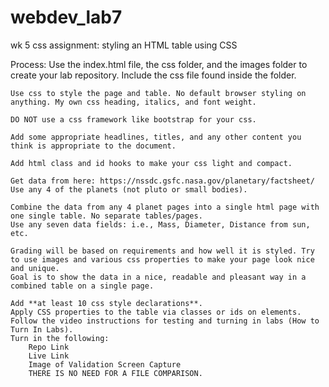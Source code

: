 # webdev_lab7
wk 5 css assignment: styling an HTML table using CSS

Process:
    Use the index.html file, the css folder, and the images folder to create your lab repository. Include the css file found inside the folder.
    
    Use css to style the page and table. No default browser styling on anything. My own css heading, italics, and font weight.
    
    DO NOT use a css framework like bootstrap for your css.
    
    Add some appropriate headlines, titles, and any other content you think is appropriate to the document.
    
    Add html class and id hooks to make your css light and compact.
    
    Get data from here: https://nssdc.gsfc.nasa.gov/planetary/factsheet/
    Use any 4 of the planets (not pluto or small bodies).
    
    Combine the data from any 4 planet pages into a single html page with one single table. No separate tables/pages.
    Use any seven data fields: i.e., Mass, Diameter, Distance from sun, etc.
    
    Grading will be based on requirements and how well it is styled. Try to use images and various css properties to make your page look nice and unique.
    Goal is to show the data in a nice, readable and pleasant way in a combined table on a single page.
    
    Add **at least 10 css style declarations**.
    Apply CSS properties to the table via classes or ids on elements.
    Follow the video instructions for testing and turning in labs (How to Turn In Labs).
    Turn in the following:
        Repo Link
        Live Link
        Image of Validation Screen Capture
        THERE IS NO NEED FOR A FILE COMPARISON.
    
